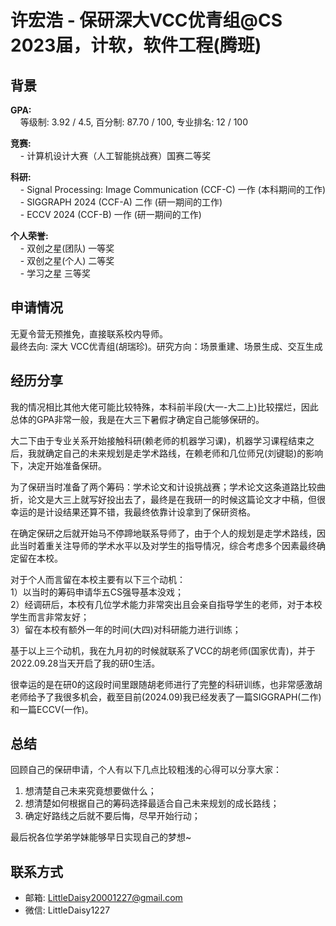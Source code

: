 # 许宏浩 - 保研深大VCC优青组@CS<br>2023届，计软，软件工程(腾班)

## 背景
**GPA:**<br>
&nbsp;&nbsp;&nbsp;&nbsp;等级制: 3.92 / 4.5, 百分制: 87.70 / 100, 专业排名: 12 / 100

**竞赛:**<br>
&nbsp;&nbsp;&nbsp;&nbsp;- 计算机设计大赛（人工智能挑战赛）国赛二等奖

**科研:**<br>
&nbsp;&nbsp;&nbsp;&nbsp;- Signal Processing: Image Communication (CCF-C) 一作 (本科期间的工作)<br>
&nbsp;&nbsp;&nbsp;&nbsp;- SIGGRAPH 2024 (CCF-A) 二作 (研一期间的工作)<br>
&nbsp;&nbsp;&nbsp;&nbsp;- ECCV 2024 (CCF-B) 一作 (研一期间的工作)

**个人荣誉:**<br>
&nbsp;&nbsp;&nbsp;&nbsp;- 双创之星(团队) 一等奖<br>
&nbsp;&nbsp;&nbsp;&nbsp;- 双创之星(个人) 二等奖<br>
&nbsp;&nbsp;&nbsp;&nbsp;- 学习之星 三等奖

## 申请情况
无夏令营无预推免，直接联系校内导师。<br>
最终去向: 深大 VCC优青组(胡瑞珍)。研究方向：场景重建、场景生成、交互生成

## 经历分享

我的情况相比其他大佬可能比较特殊，本科前半段(大一-大二上)比较摆烂，因此总体的GPA非常一般，我是在大三下暑假才确定自己能够保研的。

大二下由于专业关系开始接触科研(赖老师的机器学习课)，机器学习课程结束之后，我就确定自己的未来规划是走学术路线，在赖老师和几位师兄(刘键聪)的影响下，决定开始准备保研。

为了保研当时准备了两个筹码：学术论文和计设挑战赛；学术论文这条道路比较曲折，论文是大三上就写好投出去了，最终是在我研一的时候这篇论文才中稿，但很幸运的是计设结果还算不错，我最终依靠计设拿到了保研资格。

在确定保研之后就开始马不停蹄地联系导师了，由于个人的规划是走学术路线，因此当时着重关注导师的学术水平以及对学生的指导情况，综合考虑多个因素最终确定留在本校。

对于个人而言留在本校主要有以下三个动机：<br>
1）以当时的筹码申请华五CS强导基本没戏；<br>
2）经调研后，本校有几位学术能力非常突出且会亲自指导学生的老师，对于本校学生而言非常友好；<br>
3）留在本校有额外一年的时间(大四)对科研能力进行训练；<br>

基于以上三个动机，我在九月初的时候就联系了VCC的胡老师(国家优青)，并于2022.09.28当天开启了我的研0生活。

很幸运的是在研0的这段时间里跟随胡老师进行了完整的科研训练，也非常感激胡老师给予了我很多机会，截至目前(2024.09)我已经发表了一篇SIGGRAPH(二作)和一篇ECCV(一作)。

## 总结

回顾自己的保研申请，个人有以下几点比较粗浅的心得可以分享大家：

1. 想清楚自己未来究竟想要做什么；
2. 想清楚如何根据自己的筹码选择最适合自己未来规划的成长路线；
3. 确定好路线之后就不要后悔，尽早开始行动；

最后祝各位学弟学妹能够早日实现自己的梦想~

## 联系方式
- 邮箱: LittleDaisy20001227@gmail.com
- 微信: LittleDaisy1227
